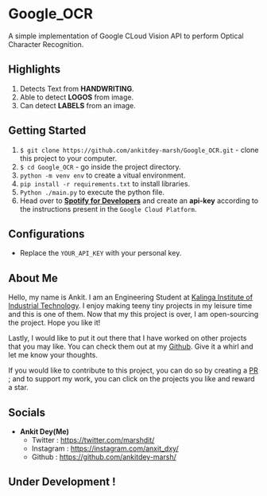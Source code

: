 # Google_OCR
A simple implementation of Google CLoud Vision API to perform Optical Character Recognition. 

## Highlights
1. Detects Text from __HANDWRITING__.
2. Able to detect __LOGOS__ from image.
3. Can detect __LABELS__ from an image.


## Getting Started
1. `$ git clone https://github.com/ankitdey-marsh/Google_OCR.git` - clone this project to your computer.
2. `$ cd Google_OCR` - go inside the project directory.  
3. `python -m venv env` to create a vitual environment.    
4. `pip install -r requirements.txt` to install libraries.
5. `Python ./main.py` to execute the python file.
6. Head over to __[Spotify for Developers]("https://developer.spotify.com/")__ and create an __api-key__ according to the instructions present in the `Google Cloud Platform`.


## Configurations
- Replace the `YOUR_API_KEY` with your personal key.


## About Me
Hello, my name is Ankit. I am an Engineering Student at [Kalinga Institute of Industrial Technology](https://kiit.ac.in/). I enjoy making teeny tiny projects in
my leisure time and this is one of them. Now that my this project is over, I am open-sourcing the project. Hope you like it!

Lastly, I would like to put it out there that I have worked on other projects that you may like. You can check them out at my [Github](https://github.com/ankitdey-marsh/). Give it a whirl and let me know your thoughts.

If you would like to contribute to this project, you can do so by creating a [PR](https://help.github.com/articles/about-pull-requests/) ; and to support my work, you can click on the projects you like and reward a star.

## Socials

- __Ankit Dey(Me)__
    - Twitter : https://twitter.com/marshdit/
    - Instagram : https://instagram.com/anxit_dxy/
    - Github : https://github.com/ankitdey-marsh/

 ## Under Development !


